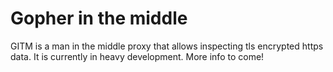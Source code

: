 # Gopher in the middle

GITM is a man in the middle proxy that allows inspecting tls encrypted https data. 
It is currently in heavy development. More info to come!
